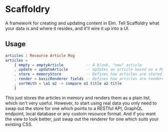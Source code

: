 # Scaffoldry

A framework for creating and updating content in Elm. Tell Scaffoldry
what your data is and where it resides, and it'll wire it up into a UI.

## Usage

```elm
articles : Resource Article Msg
articles =
    { empty = emptyArticle          -- A blank, "new" article
    , update = updateArticle        -- Updates an article based on a Msg
    , store = memoryStore           -- Defines how articles are stored and retrieved
    , render = basicRenderer fields -- Defines how articles are rendered
    , sortWith = \a1 a2 -> compare a1.title a2.title
    }
```

This just stores the articles in memory and renders them as a plain list,
which isn't very useful. However, to start using real data you only need to
swap out the store for one which points to a RESTful API, GraphQL endpoint,
local database or any custom resource format. And if you want the view to
look better, just swap out the renderer for one which suits your existing CSS.

